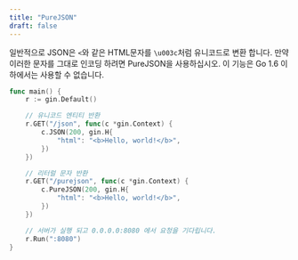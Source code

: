 ```yaml
---
title: "PureJSON"
draft: false
---
```


일반적으로 JSON은 `<`와 같은 HTML문자를 `\u003c`처럼 유니코드로 변환 합니다.
만약 이러한 문자를 그대로 인코딩 하려면 PureJSON을 사용하십시오.
이 기능은 Go 1.6 이하에서는 사용할 수 없습니다.

```go
func main() {
	r := gin.Default()

	// 유니코드 엔티티 반환
	r.GET("/json", func(c *gin.Context) {
		c.JSON(200, gin.H{
			"html": "<b>Hello, world!</b>",
		})
	})

	// 리터럴 문자 반환
	r.GET("/purejson", func(c *gin.Context) {
		c.PureJSON(200, gin.H{
			"html": "<b>Hello, world!</b>",
		})
	})

	// 서버가 실행 되고 0.0.0.0:8080 에서 요청을 기다립니다.
	r.Run(":8080")
}
```
